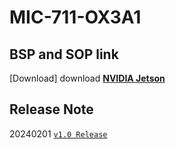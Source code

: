 # MIC-711-OX3A1
## BSP and SOP link
[Download] download **[NVIDIA Jetson](https://developer.nvidia.com/embedded-computing)** 
## Release Note
20240201 [`v1.0 Release`](docs/ReleaseNote-v1.0.md)
